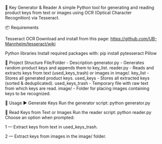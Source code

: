 🔑 Key Generator & Reader
A simple Python tool for generating and reading product keys from text or images using OCR (Optical Character Recognition) via Tesseract.

📦 Requirements

Tesseract OCR
Download and install from this page: https://github.com/UB-Mannheim/tesseract/wiki

Python libraries
Install required packages with:
pip install pytesseract Pillow

📁 Project Structure
File/Folder - Description
generator.py - Generates random product keys and appends them to key_list.
reader.py - Reads and extracts keys from text (used_keys_trash) or images in image/.
key_list - Stores all generated product keys.
used_keys - Stores all extracted keys (sorted & deduplicated).
used_keys_trash - Temporary file with raw text from which keys are read.
image/ - Folder for placing images containing keys to be recognized.

📌 Usage
▶️ Generate Keys
Run the generator script:
python generator.py

🧾 Read Keys from Text or Images
Run the reader script:
python reader.py
Choose an option when prompted:

1 — Extract keys from text in used_keys_trash.

2 — Extract keys from images in the image/ folder.
